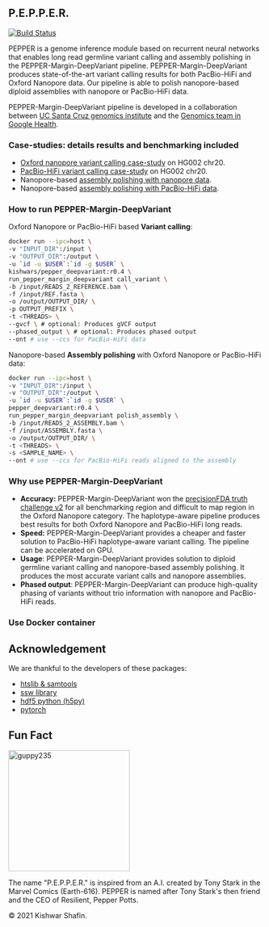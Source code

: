 ## P.E.P.P.E.R.
[![Build Status](https://travis-ci.com/kishwarshafin/pepper.svg?branch=master)](https://travis-ci.com/kishwarshafin/pepper)

PEPPER is a genome inference module based on recurrent neural networks that enables long read germline variant calling and assembly polishing in the PEPPER-Margin-DeepVariant pipeline. PEPPER-Margin-DeepVariant produces state-of-the-art variant calling results for both PacBio-HiFi and Oxford Nanopore data. Our pipeline is able to polish nanopore-based diploid assemblies with nanopore or PacBio-HiFi data.  

PEPPER-Margin-DeepVariant pipeline is developed in a collaboration between [UC Santa Cruz genomics institute](https://ucscgenomics.soe.ucsc.edu/) and the [Genomics team in Google Health](https://health.google/health-research/genomics/).

### Case-studies: details results and benchmarking included
 * [Oxford nanopore variant calling case-study](./docs/ONT_variant_calling.md) on HG002 chr20.
 * [PacBio-HiFi variant calling case-study](./docs/HiFi_variant_calling.md) on HG002 chr20.
 * Nanopore-based [assembly polishing with nanopore data](./docs/ONT_polishing.md).
 * Nanopore-based [assembly polishing with PacBio-HiFi data](./docs/HiFi_polishing.md).


### How to run PEPPER-Margin-DeepVariant
Oxford Nanopore or PacBio-HiFi based **Variant calling**:
```bash
docker run --ipc=host \
-v "INPUT_DIR":/input \
-v "OUTPUT_DIR":/output \
-u `id -u $USER`:`id -g $USER` \
kishwars/pepper_deepvariant:r0.4 \
run_pepper_margin_deepvariant call_variant \
-b /input/READS_2_REFERENCE.bam \
-f /input/REF.fasta \
-o /output/OUTPUT_DIR/ \
-p OUTPUT_PREFIX \
-t <THREADS> \
--gvcf \ # optional: Produces gVCF output
--phased_output \ # optional: Produces phased output
--ont # use --ccs for PacBio-HiFi data
```
Nanopore-based **Assembly polishing** with Oxford Nanopore or PacBio-HiFi data:
```bash
docker run --ipc=host \
-v "INPUT_DIR":/input \
-v "OUTPUT_DIR":/output \
-u `id -u $USER`:`id -g $USER` \
pepper_deepvariant:r0.4 \
run_pepper_margin_deepvariant polish_assembly \
-b /input/READS_2_ASSEMBLY.bam \
-f /input/ASSEMBLY.fasta \
-o /output/OUTPUT_DIR/ \
-t <THREADS> \
-s <SAMPLE_NAME> \
--ont # use --ccs for PacBio-HiFi reads aligned to the assembly
```

### Why use PEPPER-Margin-DeepVariant
 * **Accuracy:** PEPPER-Margin-DeepVariant won the [precisionFDA truth challenge v2](https://www.biorxiv.org/content/10.1101/2020.11.13.380741v1) for all benchmarking region and difficult to map region in the Oxford Nanopore category. The haplotype-aware pipeline produces best results for both Oxford Nanopore and PacBio-HiFi long reads.
 * **Speed:** PEPPER-Margin-DeepVariant provides a cheaper and faster solution to PacBio-HiFi haplotype-aware variant calling. The pipeline can be accelerated on GPU.
 * **Usage**: PEPPER-Margin-DeepVariant provides solution to diploid germline variant calling and nanopore-based assembly polishing. It produces the most accurate variant calls and nanopore assemblies.
 * **Phased output**: PEPPER-Margin-DeepVariant can produce high-quality phasing of variants without trio information with nanopore and PacBio-HiFi reads.


### Use Docker container




## Acknowledgement
We are thankful to the developers of these packages: </br>
* [htslib & samtools](http://www.htslib.org/)
* [ssw library](https://github.com/mengyao/Complete-Striped-Smith-Waterman-Library)
* [hdf5 python (h5py)](https://www.h5py.org/)
* [pytorch](https://pytorch.org/)

## Fun Fact
<img src="https://vignette.wikia.nocookie.net/marveldatabase/images/7/72/Anthony_Stark_%28Earth-616%29_from_Iron_Man_Vol_5_2_002.jpg/revision/latest?cb=20130407031815" alt="guppy235" width="240p"> <br/>

The name "P.E.P.P.E.R." is inspired from an A.I. created by Tony Stark in the  Marvel Comics (Earth-616). PEPPER is named after Tony Stark's then friend and the CEO of Resilient, Pepper Potts.


© 2021 Kishwar Shafin.
